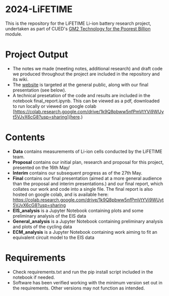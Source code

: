 # 2024-LiFETIME
This is the repository for the LiFETIME Li-ion battery research project, undertaken as part of CUED's [GM2 Technology for the Poorest Billion](https://teaching.eng.cam.ac.uk/content/engineering-tripos-part-iia-project-gm2-technology-poorest-billion-2023-24) module.
# Project Output
- The notes we made (meeting notes, additional research) and draft code we produced throughout the project are included in the repository and its wiki.
- The [website](https://technology-for-the-poorest-billion.github.io/2024-LiFETIME/) is targeted at the general public, along with our final presentation (see below).
- A technical presetation of the code and results are included in the notebook final_report.ipynb. This can be viewed as a pdf, downloaded to run locally or viewed on google colab [https://colab.research.google.com/drive/1k9Q8pbww5nfPmVtYVi9WUyt5VJvX6cG8?usp=sharing](here.)

# Contents
- **Data** contains measurements of Li-ion cells conducted by the LiFETIME team.
- **Proposal** contains our initial plan, research and proposal for this project, presented on the 16th May/
- **Interim** contains our subsequent progress as of the 27th May.
- **Final** contains our final presentation (aimed at a more general audience than the proposal and interim presentations.) and our final report, which collates our work and code into a single file. The final report is also hosted on google colab, and is available here: https://colab.research.google.com/drive/1k9Q8pbww5nfPmVtYVi9WUyt5VJvX6cG8?usp=sharing
- **EIS_analysis** is a Jupyter Notebook containing plots and some preliminary analysis of the EIS data
- **General_analysis** is a Jupyter Notebook containing preliminary analysis and plots of the cycling data 
- **ECM_analysis** is a Jupyter Notebook containing work aiming to fit an equivalent circuit model to the EIS data

# Requirements
- Check requirements.txt and run the pip install script included in the notebook if needed.
- Software has been verified working with the minimum version set out in the requirements. Other versions may not function as intended.
